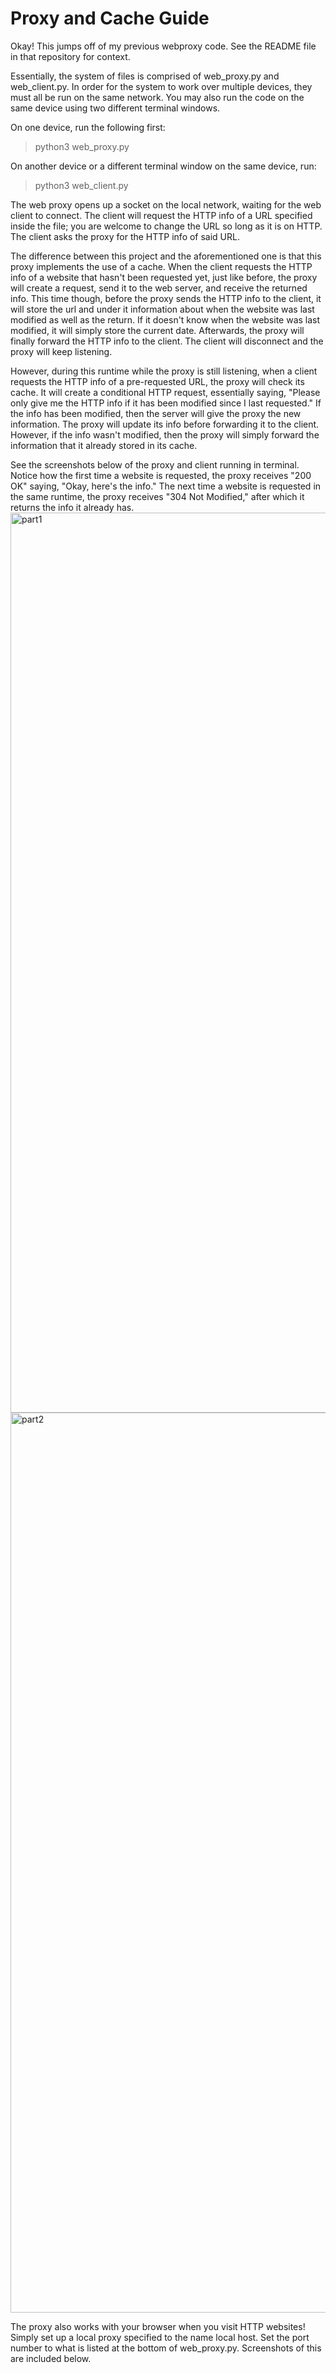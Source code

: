 Proxy and Cache Guide
===
Okay! This jumps off of my previous webproxy code. See the README file in that repository for context.

Essentially, the system of files is comprised of web_proxy.py and web_client.py. In order for the system to work over multiple devices, they must all be run on the same network. You may also run the code on the same device using two different terminal windows.

On one device, run the following first:
>python3 web_proxy.py

On another device or a different terminal window on the same device, run:
>python3 web_client.py

The web proxy opens up a socket on the local network, waiting for the web client to connect. The client will request the HTTP info of a URL specified inside the file; you are welcome to change the URL so long as it is on HTTP. The client asks the proxy for the HTTP info of said URL.

The difference between this project and the aforementioned one is that this proxy implements the use of a cache. When the client requests the HTTP info of a website that hasn't been requested yet, just like before, the proxy will create a request, send it to the web server, and receive the returned info. This time though, before the proxy sends the HTTP info to the client, it will store the url and under it information about when the website was last modified as well as the return. If it doesn't know when the website was last modified, it will simply store the current date. Afterwards, the proxy will finally forward the HTTP info to the client. The client will disconnect and the proxy will keep listening.

However, during this runtime while the proxy is still listening, when a client requests the HTTP info of a pre-requested URL, the proxy will check its cache. It will create a conditional HTTP request, essentially saying, "Please only give me the HTTP info if it has been modified since I last requested." If the info has been modified, then the server will give the proxy the new information. The proxy will update its info before forwarding it to the client. However, if the info wasn't modified, then the proxy will simply forward the information that it already stored in its cache.

See the screenshots below of the proxy and client running in terminal. Notice how the first time a website is requested, the proxy receives "200 OK" saying, "Okay, here's the info." The next time a website is requested in the same runtime, the proxy receives "304 Not Modified," after which it returns the info it already has.
<img width="1440" alt="part1" src="https://user-images.githubusercontent.com/124002750/222602550-e129dbcf-44ae-4d23-9a23-4f5ba2145a38.png">
<img width="1440" alt="part2" src="https://user-images.githubusercontent.com/124002750/222602562-9a5741a3-a82b-4280-859b-7cfebd215af0.png">

The proxy also works with your browser when you visit HTTP websites! Simply set up a local proxy specified to the name local host. Set the port number to what is listed at the bottom of web_proxy.py. Screenshots of this are included below.

